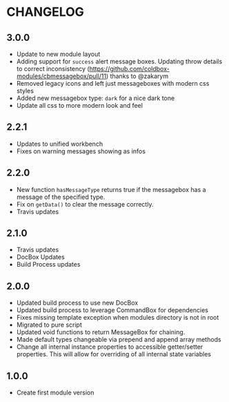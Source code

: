 # CHANGELOG

## 3.0.0

* Update to new module layout
* Adding support for `success` alert message boxes. Updating throw details to correct inconsistency (https://github.com/coldbox-modules/cbmessagebox/pull/11) thanks to @zakarym
* Removed legacy icons and left just messageboxes with modern css styles
* Added new messagebox type: `dark` for a nice dark tone
* Update all css to more modern look and feel

## 2.2.1

* Updates to unified workbench
* Fixes on warning messages showing as infos

## 2.2.0

* New function `hasMessageType` returns true if the messagebox has a message of the specified type.
* Fix on `getData()` to clear the message correctly.
* Travis updates

## 2.1.0 

* Travis updates
* DocBox Updates
* Build Process updates

## 2.0.0

* Updated build process to use new DocBox
* Updated build process to leverage CommandBox for dependencies
* Fixes missing template exception when modules directory is not in root
* Migrated to pure script
* Updated void functions to return MessageBox for chaining.
* Made default types changeable via prepend and append array methods
* Change all internal instance properties to accessible getter/setter properties. This will allow for overriding of all internal state variables

## 1.0.0

* Create first module version